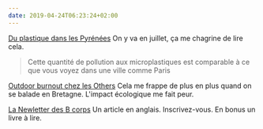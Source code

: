 ```yaml
---
date: 2019-04-24T06:23:24+02:00
---
```


[Du plastique dans les Pyrénées](https://www.courrierinternational.com/article/pollution-des-particules-de-plastique-tombent-du-ciel-dans-les-pyrenees) On y va en juillet, ça me chagrine de lire cela.

> Cette quantité de pollution aux microplastiques est comparable à ce que vous voyez dans une ville comme Paris

[Outdoor burnout chez les Others](https://www.lesothers.com/outdoor-burnout-cliche-photographie/) Cela me frappe de plus en plus quand on se balade en Bretagne. L'impact écologique me fait peur.

[La Newletter des B corps](https://bthechange.com/for-b-corps-every-day-is-earth-day-12d9dba6dd4) Un article en anglais. Inscrivez-vous. En bonus un livre à lire.